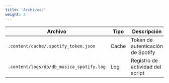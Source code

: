 ```yaml
---
title: 'Archivos:'
weight: 2
---
```


|Archivo|Tipo|Descripción|
|---|---|---|
|`.content/cache/.spotify_token.json`|Cache|Token de autenticación de Spotify|
|`.content/logs/db/db_musica_spotify.log`|Log|Registro de actividad del script|